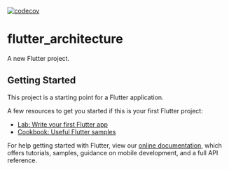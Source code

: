 [![codecov](https://codecov.io/gh/masfranzhuo/flutter_architecture/branch/master/graph/badge.svg?token=TLY1AWZWHD)](https://codecov.io/gh/masfranzhuo/flutter_architecture)

# flutter_architecture

A new Flutter project.

## Getting Started

This project is a starting point for a Flutter application.

A few resources to get you started if this is your first Flutter project:

- [Lab: Write your first Flutter app](https://flutter.dev/docs/get-started/codelab)
- [Cookbook: Useful Flutter samples](https://flutter.dev/docs/cookbook)

For help getting started with Flutter, view our
[online documentation](https://flutter.dev/docs), which offers tutorials,
samples, guidance on mobile development, and a full API reference.
